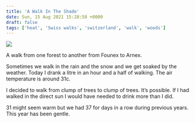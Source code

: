 ```yaml
---
title: 'A Walk In The Shade'
date: Sun, 15 Aug 2021 15:28:58 +0000
draft: false
tags: ['heat', 'Swiss walks', 'switzerland', 'walk', 'woods']
---
```


![](https://www.main-vision.com/richard/blog/wp-content/uploads/2021/08/img_6979-1024x768.jpg)

A walk from one forest to another from Founex to Arnex.

Sometimes we walk in the rain and the snow and we get soaked by the weather. Today I drank a litre in an hour and a half of walking. The air temperature is around 31c.

I decided to walk from clump of trees to clump of trees. It’s possible. If I had walked in the direct sun I would have needed to drink more than I did.

31 might seem warm but we had 37 for days in a row during previous years. This year has been gentle.